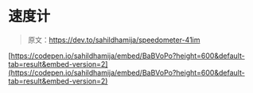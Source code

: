 # 速度计

> 原文：<https://dev.to/sahildhamija/speedometer-41im>

[https://codepen.io/sahildhamija/embed/BaBVoPo?height=600&default-tab=result&embed-version=2](https://codepen.io/sahildhamija/embed/BaBVoPo?height=600&default-tab=result&embed-version=2)